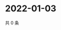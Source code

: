 # 2022-01-03

共 0 条

<!-- BEGIN WEIBO -->
<!-- 最后更新时间 Mon Jan 03 2022 02:10:02 GMT+0800 (China Standard Time) -->

<!-- END WEIBO -->
